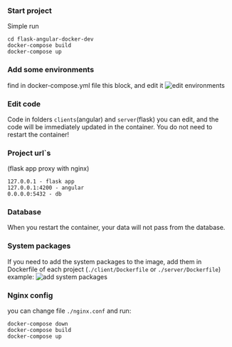 ### Start project
Simple run 
```
cd flask-angular-docker-dev
docker-compose build
docker-compose up
```
### Add some environments 
find in docker-compose.yml file this block, and edit it
![edit environments](https://image.prntscr.com/image/4c1070002ded469bb8a5953ea31fb172.png)

### Edit code
Code in folders `clients`(angular) and `server`(flask) you can edit, and the code will be immediately updated in the container. You do not need to restart the container! 

### Project url`s
(flask app proxy with nginx)
```
127.0.0.1 - flask app
127.0.0.1:4200 - angular
0.0.0.0:5432 - db
```

### Database
When you restart the container, your data will not pass from the database. 

### System packages
If you need to add the system packages to the image, add them in Dockerfile of each project (`./client/Dockerfile` or `./server/Dockerfile`)
example:
![add system packages](https://image.prntscr.com/image/0941e860ad074e84b8e77117b69e8958.png)

### Nginx config
you can change file `./nginx.conf` and run:
```
docker-compose down
docker-compose build
docker-compose up
```

